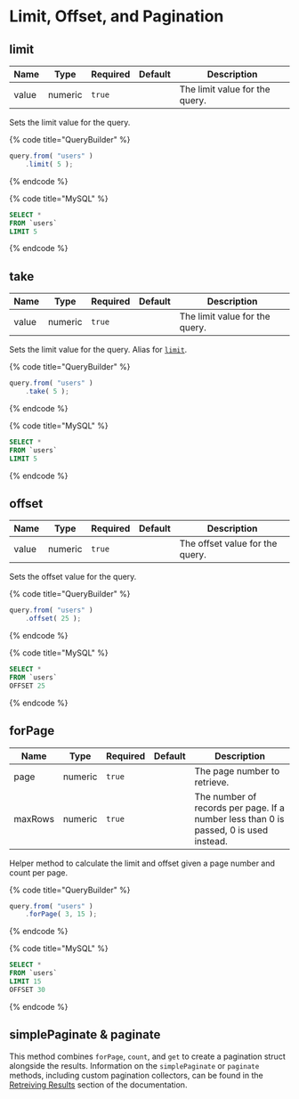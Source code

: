# Limit, Offset, and Pagination

## limit

| Name  | Type    | Required | Default | Description                    |
| ----- | ------- | -------- | ------- | ------------------------------ |
| value | numeric | `true`   |         | The limit value for the query. |

Sets the limit value for the query.

{% code title="QueryBuilder" %}
```javascript
query.from( "users" )
    .limit( 5 );
```
{% endcode %}

{% code title="MySQL" %}
```sql
SELECT *
FROM `users`
LIMIT 5
```
{% endcode %}

## take

| Name  | Type    | Required | Default | Description                    |
| ----- | ------- | -------- | ------- | ------------------------------ |
| value | numeric | `true`   |         | The limit value for the query. |

Sets the limit value for the query.  Alias for [`limit`](limit-offset-and-pagination.md#limit).

{% code title="QueryBuilder" %}
```javascript
query.from( "users" )
    .take( 5 );
```
{% endcode %}

{% code title="MySQL" %}
```sql
SELECT *
FROM `users`
LIMIT 5
```
{% endcode %}

## offset

| Name  | Type    | Required | Default | Description                     |
| ----- | ------- | -------- | ------- | ------------------------------- |
| value | numeric | `true`   |         | The offset value for the query. |

Sets the offset value for the query.

{% code title="QueryBuilder" %}
```javascript
query.from( "users" )
    .offset( 25 );
```
{% endcode %}

{% code title="MySQL" %}
```sql
SELECT *
FROM `users`
OFFSET 25
```
{% endcode %}

## forPage

| Name    | Type    | Required | Default | Description                                                                            |
| ------- | ------- | -------- | ------- | -------------------------------------------------------------------------------------- |
| page    | numeric | `true`   |         | The page number to retrieve.                                                           |
| maxRows | numeric | `true`   |         | The number of records per page.  If a number less than 0 is passed, 0 is used instead. |

Helper method to calculate the limit and offset given a page number and count per page.

{% code title="QueryBuilder" %}
```javascript
query.from( "users" )
    .forPage( 3, 15 );
```
{% endcode %}

{% code title="MySQL" %}
```sql
SELECT *
FROM `users`
LIMIT 15
OFFSET 30
```
{% endcode %}

## simplePaginate & paginate

This method combines `forPage`, `count`, and `get` to create a pagination struct alongside the results. Information on the `simplePaginate` or `paginate` methods, including custom pagination collectors, can be found in the [Retreiving Results](../executing-queries/retrieving-results.md#paginate) section of the documentation.

